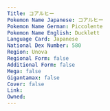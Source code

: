 ```yaml
---
﻿Title: コアルヒー
Pokemon Name Japanese: コアルヒー
Pokemon Name German: Piccolente
Pokemon Name English: Ducklett
Language Card: Japanese
National Dex Number: 580
Region: Unova
Regional Form: false
Additional Form: false
Mega: false
Gigantamax: false
Cover: false
Link: 
Owned: 
---
```

